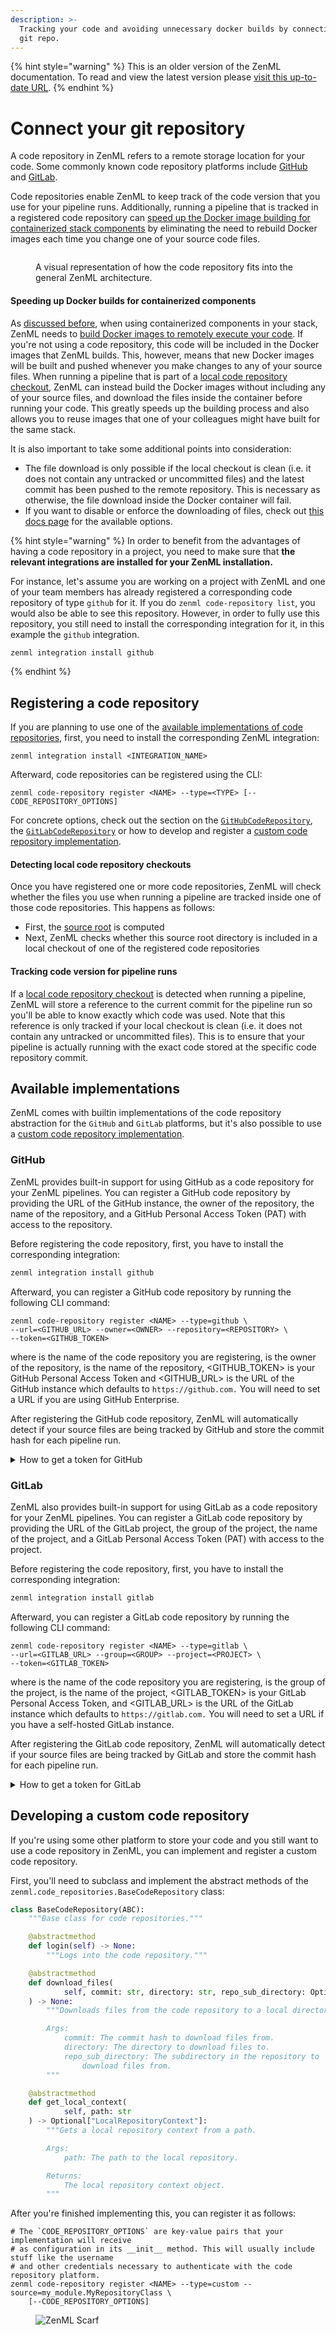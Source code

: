```yaml
---
description: >-
  Tracking your code and avoiding unnecessary docker builds by connecting your
  git repo.
---
```


{% hint style="warning" %}
This is an older version of the ZenML documentation. To read and view the latest version please [visit this up-to-date URL](https://docs.zenml.io).
{% endhint %}


# Connect your git repository

A code repository in ZenML refers to a remote storage location for your code. 
Some commonly known code repository platforms include 
[GitHub](https://github.com/) and [GitLab](https://gitlab.com/).

Code repositories enable ZenML to keep track of the code version that you use 
for your pipeline runs. Additionally, running a pipeline that is tracked in a 
registered code repository can 
[speed up the Docker image building for containerized stack components](containerize-your-pipeline.md#automate-build-reuse-by-connecting-a-code-repository)
by eliminating the need to rebuild Docker images each time you change one of 
your source code files.

<figure><img src="../../../.gitbook/assets/Remote_with_code_repository.png" alt=""><figcaption><p>A visual representation of how the code repository fits into the general ZenML architecture.</p></figcaption></figure>

#### Speeding up Docker builds for containerized components

As [discussed before](containerize-your-pipeline.md#reuse-docker-image-builds-from-previous-runs), when using containerized components in your stack, ZenML needs to [build Docker images to remotely execute your code](../environment-management/environment-management.md#execution-environments). If you're not using a code repository, this code will be included in the Docker images that ZenML builds. This, however, means that new Docker images will be built and pushed whenever you make changes to any of your source files. When running a pipeline that is part of a [local code repository checkout](connect-your-git-repository.md#detecting-local-code-repository-checkouts), ZenML can instead build the Docker images without including any of your source files, and download the files inside the container before running your code. This greatly speeds up the building process and also allows you to reuse images that one of your colleagues might have built for the same stack.

It is also important to take some additional points into consideration:

* The file download is only possible if the local checkout is clean (i.e. it does not contain any untracked or uncommitted files) and the latest commit has been pushed to the remote repository. This is necessary as otherwise, the file download inside the Docker container will fail.
* If you want to disable or enforce the downloading of files, check out [this docs page](containerize-your-pipeline.md) for the available options.

{% hint style="warning" %}
In order to benefit from the advantages of having a code repository in a project, you need to make sure that **the relevant integrations are installed for your ZenML installation.**&#x20;

For instance, let's assume you are working on a project with ZenML and one of your team members has already registered a corresponding code repository of type `github` for it. If you do `zenml code-repository list`, you would also be able to see this repository. However, in order to fully use this repository, you still need to install the corresponding integration for it, in this example the `github` integration.

```sh
zenml integration install github
```
{% endhint %}

## Registering a code repository

If you are planning to use one of the [available implementations of code repositories](connect-your-git-repository.md#available-implementations), first, you need to install the corresponding ZenML integration:

```
zenml integration install <INTEGRATION_NAME>
```

Afterward, code repositories can be registered using the CLI:

```shell
zenml code-repository register <NAME> --type=<TYPE> [--CODE_REPOSITORY_OPTIONS]
```

For concrete options, check out the section on the [`GitHubCodeRepository`](connect-your-git-repository.md#github), the [`GitLabCodeRepository`](connect-your-git-repository.md#gitlab) or how to develop and register a [custom code repository implementation](connect-your-git-repository.md#developing-a-custom-code-repository).

#### Detecting local code repository checkouts

Once you have registered one or more code repositories, ZenML will check whether the files you use when running a pipeline are tracked inside one of those code repositories. This happens as follows:

* First, the [source root](../advanced-guide.md) is computed
* Next, ZenML checks whether this source root directory is included in a local checkout of one of the registered code repositories

#### Tracking code version for pipeline runs

If a [local code repository checkout](connect-your-git-repository.md#detecting-local-code-repository-checkouts) is detected when running a pipeline, ZenML will store a reference to the current commit for the pipeline run so you'll be able to know exactly which code was used. Note that this reference is only tracked if your local checkout is clean (i.e. it does not contain any untracked or uncommitted files). This is to ensure that your pipeline is actually running with the exact code stored at the specific code repository commit.

## Available implementations

ZenML comes with builtin implementations of the code repository abstraction for the `GitHub` and `GitLab` platforms, but it's also possible to use a [custom code repository implementation](connect-your-git-repository.md#developing-a-custom-code-repository).

### GitHub

ZenML provides built-in support for using GitHub as a code repository for your ZenML pipelines. You can register a GitHub code repository by providing the URL of the GitHub instance, the owner of the repository, the name of the repository, and a GitHub Personal Access Token (PAT) with access to the repository.

Before registering the code repository, first, you have to install the corresponding integration:

```sh
zenml integration install github
```

Afterward, you can register a GitHub code repository by running the following CLI command:

```shell
zenml code-repository register <NAME> --type=github \
--url=<GITHUB_URL> --owner=<OWNER> --repository=<REPOSITORY> \
--token=<GITHUB_TOKEN>
```

where is the name of the code repository you are registering, is the owner of the repository, is the name of the repository, \<GITHUB\_TOKEN> is your GitHub Personal Access Token and \<GITHUB\_URL> is the URL of the GitHub instance which defaults to `https://github.com.` You will need to set a URL if you are using GitHub Enterprise.

After registering the GitHub code repository, ZenML will automatically detect if your source files are being tracked by GitHub and store the commit hash for each pipeline run.

<details>

<summary>How to get a token for GitHub</summary>

1. Go to your GitHub account settings and click on [Developer settings](https://github.com/settings/tokens?type=beta).
2. Select "Personal access tokens" and click on "Generate new token".
3.  Give your token a name and a description.

    ![](../../../.gitbook/assets/github-fine-grained-token-name.png)
4.  We recommend selecting the specific repository and then giving `contents` read-only access.

    ![](../../../.gitbook/assets/github-token-set-permissions.png)

    ![](../../../.gitbook/assets/github-token-permissions-overview.png)
5.  Click on "Generate token" and copy the token to a safe place.

    ![](../../../.gitbook/assets/copy-github-fine-grained-token.png)

</details>

### GitLab

ZenML also provides built-in support for using GitLab as a code repository for your ZenML pipelines. You can register a GitLab code repository by providing the URL of the GitLab project, the group of the project, the name of the project, and a GitLab Personal Access Token (PAT) with access to the project.

Before registering the code repository, first, you have to install the corresponding integration:

```sh
zenml integration install gitlab
```

Afterward, you can register a GitLab code repository by running the following CLI command:

```shell
zenml code-repository register <NAME> --type=gitlab \
--url=<GITLAB_URL> --group=<GROUP> --project=<PROJECT> \
--token=<GITLAB_TOKEN>
```

where is the name of the code repository you are registering, is the group of the project, is the name of the project, \<GITLAB\_TOKEN> is your GitLab Personal Access Token, and \<GITLAB\_URL> is the URL of the GitLab instance which defaults to `https://gitlab.com.` You will need to set a URL if you have a self-hosted GitLab instance.

After registering the GitLab code repository, ZenML will automatically detect if your source files are being tracked by GitLab and store the commit hash for each pipeline run.

<details>

<summary>How to get a token for GitLab</summary>

1. Go to your GitLab account settings and click on [Access Tokens](https://gitlab.com/-/profile/personal\_access\_tokens).
2.  Name the token and select the scopes that you need (e.g. `read_repository`, `read_user`, `read_api`)

    ![](../../../.gitbook/assets/gitlab-generate-access-token.png)
3.  Click on "Create personal access token" and copy the token to a safe place.

    ![](../../../.gitbook/assets/gitlab-copy-access-token.png)

</details>

## Developing a custom code repository

If you're using some other platform to store your code and you still want to use a code repository in ZenML, you can implement and register a custom code repository.

First, you'll need to subclass and implement the abstract methods of the `zenml.code_repositories.BaseCodeRepository` class:

```python
class BaseCodeRepository(ABC):
    """Base class for code repositories."""

    @abstractmethod
    def login(self) -> None:
        """Logs into the code repository."""

    @abstractmethod
    def download_files(
            self, commit: str, directory: str, repo_sub_directory: Optional[str]
    ) -> None:
        """Downloads files from the code repository to a local directory.

        Args:
            commit: The commit hash to download files from.
            directory: The directory to download files to.
            repo_sub_directory: The subdirectory in the repository to
                download files from.
        """

    @abstractmethod
    def get_local_context(
            self, path: str
    ) -> Optional["LocalRepositoryContext"]:
        """Gets a local repository context from a path.

        Args:
            path: The path to the local repository.

        Returns:
            The local repository context object.
        """
```

After you're finished implementing this, you can register it as follows:

```shell
# The `CODE_REPOSITORY_OPTIONS` are key-value pairs that your implementation will receive
# as configuration in its __init__ method. This will usually include stuff like the username
# and other credentials necessary to authenticate with the code repository platform.
zenml code-repository register <NAME> --type=custom --source=my_module.MyRepositoryClass \
    [--CODE_REPOSITORY_OPTIONS]
```

<!-- For scarf -->
<figure><img alt="ZenML Scarf" referrerpolicy="no-referrer-when-downgrade" src="https://static.scarf.sh/a.png?x-pxid=f0b4f458-0a54-4fcd-aa95-d5ee424815bc" /></figure>

